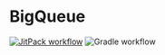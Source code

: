 # BigQueue


[![JitPack workflow](https://jitpack.io/v/maxim5/bigqueue.svg)](https://jitpack.io/#maxim5/java-basics)
![Gradle workflow](https://github.com/maxim5/bigqueue/actions/workflows/gradle.yml/badge.svg)
